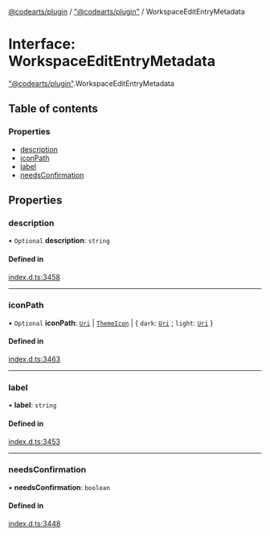 [@codearts/plugin](../README.md) / ["@codearts/plugin"](../modules/_codearts_plugin_.md) / WorkspaceEditEntryMetadata

# Interface: WorkspaceEditEntryMetadata

["@codearts/plugin"](../modules/_codearts_plugin_.md).WorkspaceEditEntryMetadata

## Table of contents

### Properties

- [description](codearts_plugin_.WorkspaceEditEntryMetadata.md#description)
- [iconPath](codearts_plugin_.WorkspaceEditEntryMetadata.md#iconpath)
- [label](codearts_plugin_.WorkspaceEditEntryMetadata.md#label)
- [needsConfirmation](codearts_plugin_.WorkspaceEditEntryMetadata.md#needsconfirmation)

## Properties

### description

• `Optional` **description**: `string`

#### Defined in

[index.d.ts:3458](https://github.com/huaweicloud/cloudide-plugin-api/blob/b58031b/index.d.ts#L3458)

___

### iconPath

• `Optional` **iconPath**: [`Uri`](../classes/codearts_plugin_.Uri.md) \| [`ThemeIcon`](../classes/codearts_plugin_.ThemeIcon.md) \| { `dark`: [`Uri`](../classes/codearts_plugin_.Uri.md) ; `light`: [`Uri`](../classes/codearts_plugin_.Uri.md)  }

#### Defined in

[index.d.ts:3463](https://github.com/huaweicloud/cloudide-plugin-api/blob/b58031b/index.d.ts#L3463)

___

### label

• **label**: `string`

#### Defined in

[index.d.ts:3453](https://github.com/huaweicloud/cloudide-plugin-api/blob/b58031b/index.d.ts#L3453)

___

### needsConfirmation

• **needsConfirmation**: `boolean`

#### Defined in

[index.d.ts:3448](https://github.com/huaweicloud/cloudide-plugin-api/blob/b58031b/index.d.ts#L3448)
